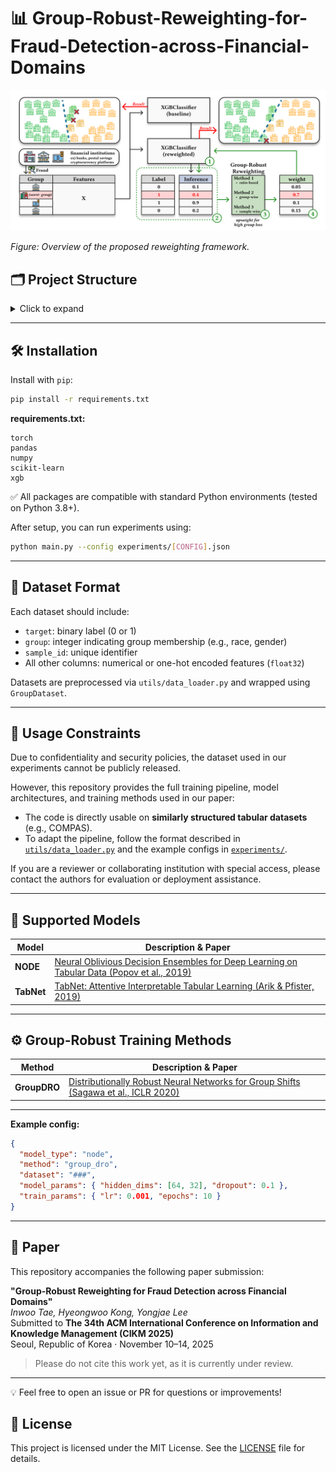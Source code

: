 # 📊 Group-Robust-Reweighting-for-Fraud-Detection-across-Financial-Domains 

![Model Overview](./assets/model_overview.png)

*Figure: Overview of the proposed reweighting framework.*

## 🗂️ Project Structure

<details>
<summary>Click to expand</summary>

```
project/
├── dataset/                    # Raw and processed data
├── models/                     # Model architectures
│   ├── node.py
│   ├── tabnet.py
│   └── __init__.py
├── utils/                      # Utilities for training and evaluation
│   ├── data_loader.py
│   ├── metrics.py
│   ├── train.py
│   └── __init__.py
├── method/                     # Fairness-aware training methods
│   ├── erm.py
│   ├── group_dro.py
│   └── xgb_method.py
├── experiments/                # Example configuration files
│   └── ###.json
├── main.py                     # Main training entry
├── requirements.txt
└── README.md
```

</details>

---

## 🛠️ Installation

Install with `pip`:

```bash
pip install -r requirements.txt
```

**requirements.txt:**
```
torch
pandas
numpy
scikit-learn
xgb
```

✅ All packages are compatible with standard Python environments (tested on Python 3.8+).


After setup, you can run experiments using:

```bash
python main.py --config experiments/[CONFIG].json
```

---

## 📑 Dataset Format

Each dataset should include:

- `target`: binary label (0 or 1)
- `group`: integer indicating group membership (e.g., race, gender)
- `sample_id`: unique identifier
- All other columns: numerical or one-hot encoded features (`float32`)

Datasets are preprocessed via `utils/data_loader.py` and wrapped using `GroupDataset`.

---

## 🔐 Usage Constraints

Due to confidentiality and security policies, the dataset used in our experiments cannot be publicly released.

However, this repository provides the full training pipeline, model architectures, and training methods used in our paper:

- The code is directly usable on **similarly structured tabular datasets** (e.g., COMPAS).
- To adapt the pipeline, follow the format described in [`utils/data_loader.py`](./utils/data_loader.py) and the example configs in [`experiments/`](./experiments/).

If you are a reviewer or collaborating institution with special access, please contact the authors for evaluation or deployment assistance.

---

## 🧠 Supported Models

| Model       | Description & Paper                                                                                  |
|-------------|-------------------------------------------------------------------------------------------------------|
| **NODE**     | [Neural Oblivious Decision Ensembles for Deep Learning on Tabular Data (Popov et al., 2019)](https://arxiv.org/abs/1909.06312) |
| **TabNet**   | [TabNet: Attentive Interpretable Tabular Learning (Arik & Pfister, 2019)](https://arxiv.org/abs/1908.07442) |

---

## ⚙️ Group-Robust Training Methods

| Method       | Description & Paper                                                                                              |
|--------------|------------------------------------------------------------------------------------------------------------------|
| **GroupDRO** | [Distributionally Robust Neural Networks for Group Shifts (Sagawa et al., ICLR 2020)](https://arxiv.org/abs/1911.08731) |

---

**Example config:**

```json
{
  "model_type": "node",
  "method": "group_dro",
  "dataset": "###",
  "model_params": { "hidden_dims": [64, 32], "dropout": 0.1 },
  "train_params": { "lr": 0.001, "epochs": 10 }
}
```

---

## 📄 Paper

This repository accompanies the following paper submission:

**"Group-Robust Reweighting for Fraud Detection across Financial Domains"**  
_Inwoo Tae, Hyeongwoo Kong, Yongjae Lee_  
Submitted to **The 34th ACM International Conference on Information and Knowledge Management (CIKM 2025)**  
Seoul, Republic of Korea · November 10–14, 2025

> Please do not cite this work yet, as it is currently under review.

---

💡 Feel free to open an issue or PR for questions or improvements!


## 📄 License

This project is licensed under the MIT License. See the [LICENSE](./LICENSE) file for details.